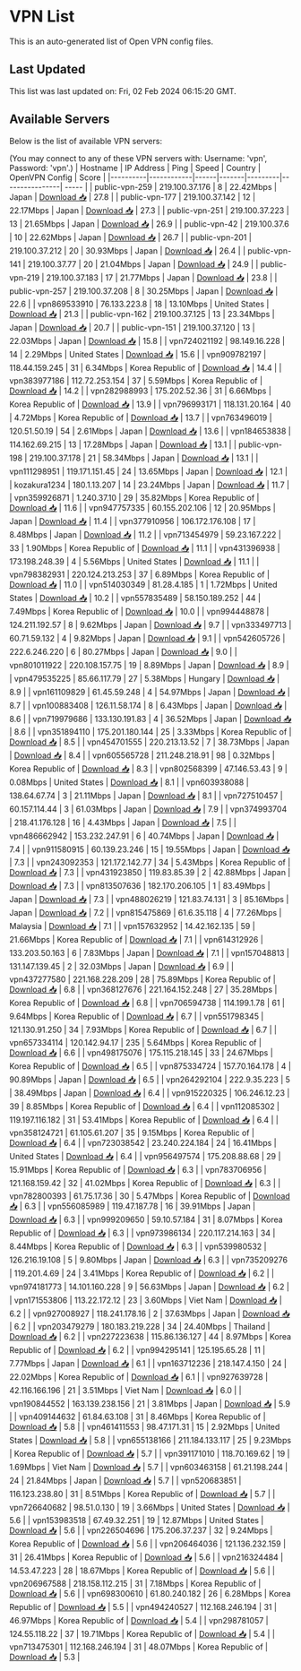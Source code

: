 # VPN List

This is an auto-generated list of Open VPN config files.

## Last Updated

This list was last updated on: Fri, 02 Feb 2024 06:15:20 GMT.

## Available Servers

Below is the list of available VPN servers:

(You may connect to any of these VPN servers with: Username: 'vpn', Password: 'vpn'.)
| Hostname | IP Address | Ping | Speed | Country | OpenVPN Config | Score |
|----------|------------|------|-------|---------|----------------| ----- |
| public-vpn-259 | 219.100.37.176 | 8 | 22.42Mbps | Japan | [Download 📥](./configs/server_0_JP.ovpn) | 27.8 |
| public-vpn-177 | 219.100.37.142 | 12 | 22.17Mbps | Japan | [Download 📥](./configs/server_1_JP.ovpn) | 27.3 |
| public-vpn-251 | 219.100.37.223 | 13 | 21.65Mbps | Japan | [Download 📥](./configs/server_2_JP.ovpn) | 26.9 |
| public-vpn-42 | 219.100.37.6 | 10 | 22.62Mbps | Japan | [Download 📥](./configs/server_3_JP.ovpn) | 26.7 |
| public-vpn-201 | 219.100.37.212 | 20 | 30.93Mbps | Japan | [Download 📥](./configs/server_4_JP.ovpn) | 26.4 |
| public-vpn-141 | 219.100.37.77 | 20 | 21.04Mbps | Japan | [Download 📥](./configs/server_5_JP.ovpn) | 24.9 |
| public-vpn-219 | 219.100.37.183 | 17 | 21.77Mbps | Japan | [Download 📥](./configs/server_6_JP.ovpn) | 23.8 |
| public-vpn-257 | 219.100.37.208 | 8 | 30.25Mbps | Japan | [Download 📥](./configs/server_7_JP.ovpn) | 22.6 |
| vpn869533910 | 76.133.223.8 | 18 | 13.10Mbps | United States | [Download 📥](./configs/server_8_US.ovpn) | 21.3 |
| public-vpn-162 | 219.100.37.125 | 13 | 23.34Mbps | Japan | [Download 📥](./configs/server_9_JP.ovpn) | 20.7 |
| public-vpn-151 | 219.100.37.120 | 13 | 22.03Mbps | Japan | [Download 📥](./configs/server_10_JP.ovpn) | 15.8 |
| vpn724021192 | 98.149.16.228 | 14 | 2.29Mbps | United States | [Download 📥](./configs/server_11_US.ovpn) | 15.6 |
| vpn909782197 | 118.44.159.245 | 31 | 6.34Mbps | Korea Republic of | [Download 📥](./configs/server_12_KR.ovpn) | 14.4 |
| vpn383977186 | 112.72.253.154 | 37 | 5.59Mbps | Korea Republic of | [Download 📥](./configs/server_13_KR.ovpn) | 14.2 |
| vpn282988993 | 175.202.52.36 | 31 | 6.66Mbps | Korea Republic of | [Download 📥](./configs/server_14_KR.ovpn) | 13.9 |
| vpn796993171 | 118.131.20.164 | 40 | 4.72Mbps | Korea Republic of | [Download 📥](./configs/server_15_KR.ovpn) | 13.7 |
| vpn763496019 | 120.51.50.19 | 54 | 2.61Mbps | Japan | [Download 📥](./configs/server_16_JP.ovpn) | 13.6 |
| vpn184653838 | 114.162.69.215 | 13 | 17.28Mbps | Japan | [Download 📥](./configs/server_17_JP.ovpn) | 13.1 |
| public-vpn-198 | 219.100.37.178 | 21 | 58.34Mbps | Japan | [Download 📥](./configs/server_18_JP.ovpn) | 13.1 |
| vpn111298951 | 119.171.151.45 | 24 | 13.65Mbps | Japan | [Download 📥](./configs/server_19_JP.ovpn) | 12.1 |
| kozakura1234 | 180.1.13.207 | 14 | 23.24Mbps | Japan | [Download 📥](./configs/server_20_JP.ovpn) | 11.7 |
| vpn359926871 | 1.240.37.10 | 29 | 35.82Mbps | Korea Republic of | [Download 📥](./configs/server_21_KR.ovpn) | 11.6 |
| vpn947757335 | 60.155.202.106 | 12 | 20.95Mbps | Japan | [Download 📥](./configs/server_22_JP.ovpn) | 11.4 |
| vpn377910956 | 106.172.176.108 | 17 | 8.48Mbps | Japan | [Download 📥](./configs/server_23_JP.ovpn) | 11.2 |
| vpn713454979 | 59.23.167.222 | 33 | 1.90Mbps | Korea Republic of | [Download 📥](./configs/server_24_KR.ovpn) | 11.1 |
| vpn431396938 | 173.198.248.39 | 4 | 5.56Mbps | United States | [Download 📥](./configs/server_25_US.ovpn) | 11.1 |
| vpn798382931 | 220.124.213.253 | 37 | 6.89Mbps | Korea Republic of | [Download 📥](./configs/server_26_KR.ovpn) | 11.0 |
| vpn514030349 | 81.28.4.185 | 1 | 1.72Mbps | United States | [Download 📥](./configs/server_27_US.ovpn) | 10.2 |
| vpn557835489 | 58.150.189.252 | 44 | 7.49Mbps | Korea Republic of | [Download 📥](./configs/server_28_KR.ovpn) | 10.0 |
| vpn994448878 | 124.211.192.57 | 8 | 9.62Mbps | Japan | [Download 📥](./configs/server_29_JP.ovpn) | 9.7 |
| vpn333497713 | 60.71.59.132 | 4 | 9.82Mbps | Japan | [Download 📥](./configs/server_30_JP.ovpn) | 9.1 |
| vpn542605726 | 222.6.246.220 | 6 | 80.27Mbps | Japan | [Download 📥](./configs/server_31_JP.ovpn) | 9.0 |
| vpn801011922 | 220.108.157.75 | 19 | 8.89Mbps | Japan | [Download 📥](./configs/server_32_JP.ovpn) | 8.9 |
| vpn479535225 | 85.66.117.79 | 27 | 5.38Mbps | Hungary | [Download 📥](./configs/server_33_HU.ovpn) | 8.9 |
| vpn161109829 | 61.45.59.248 | 4 | 54.97Mbps | Japan | [Download 📥](./configs/server_34_JP.ovpn) | 8.7 |
| vpn100883408 | 126.11.58.174 | 8 | 6.43Mbps | Japan | [Download 📥](./configs/server_35_JP.ovpn) | 8.6 |
| vpn719979686 | 133.130.191.83 | 4 | 36.52Mbps | Japan | [Download 📥](./configs/server_36_JP.ovpn) | 8.6 |
| vpn351894110 | 175.201.180.144 | 25 | 3.33Mbps | Korea Republic of | [Download 📥](./configs/server_37_KR.ovpn) | 8.5 |
| vpn454701555 | 220.213.13.52 | 7 | 38.73Mbps | Japan | [Download 📥](./configs/server_38_JP.ovpn) | 8.4 |
| vpn605565728 | 211.248.218.91 | 98 | 0.32Mbps | Korea Republic of | [Download 📥](./configs/server_39_KR.ovpn) | 8.3 |
| vpn802568399 | 47.146.53.43 | 9 | 0.08Mbps | United States | [Download 📥](./configs/server_40_US.ovpn) | 8.1 |
| vpn603938088 | 138.64.67.74 | 3 | 21.11Mbps | Japan | [Download 📥](./configs/server_41_JP.ovpn) | 8.1 |
| vpn727510457 | 60.157.114.44 | 3 | 61.03Mbps | Japan | [Download 📥](./configs/server_42_JP.ovpn) | 7.9 |
| vpn374993704 | 218.41.176.128 | 16 | 4.43Mbps | Japan | [Download 📥](./configs/server_43_JP.ovpn) | 7.5 |
| vpn486662942 | 153.232.247.91 | 6 | 40.74Mbps | Japan | [Download 📥](./configs/server_44_JP.ovpn) | 7.4 |
| vpn911580915 | 60.139.23.246 | 15 | 19.55Mbps | Japan | [Download 📥](./configs/server_45_JP.ovpn) | 7.3 |
| vpn243092353 | 121.172.142.77 | 34 | 5.43Mbps | Korea Republic of | [Download 📥](./configs/server_46_KR.ovpn) | 7.3 |
| vpn431923850 | 119.83.85.39 | 2 | 42.88Mbps | Japan | [Download 📥](./configs/server_47_JP.ovpn) | 7.3 |
| vpn813507636 | 182.170.206.105 | 1 | 83.49Mbps | Japan | [Download 📥](./configs/server_48_JP.ovpn) | 7.3 |
| vpn488026219 | 121.83.74.131 | 3 | 85.16Mbps | Japan | [Download 📥](./configs/server_49_JP.ovpn) | 7.2 |
| vpn815475869 | 61.6.35.118 | 4 | 77.26Mbps | Malaysia | [Download 📥](./configs/server_50_MY.ovpn) | 7.1 |
| vpn157632952 | 14.42.162.135 | 59 | 21.66Mbps | Korea Republic of | [Download 📥](./configs/server_51_KR.ovpn) | 7.1 |
| vpn614312926 | 133.203.50.163 | 6 | 7.83Mbps | Japan | [Download 📥](./configs/server_52_JP.ovpn) | 7.1 |
| vpn157048813 | 131.147.139.45 | 2 | 32.03Mbps | Japan | [Download 📥](./configs/server_53_JP.ovpn) | 6.9 |
| vpn437277580 | 221.168.228.209 | 28 | 75.89Mbps | Korea Republic of | [Download 📥](./configs/server_54_KR.ovpn) | 6.8 |
| vpn368127676 | 221.164.152.248 | 27 | 35.28Mbps | Korea Republic of | [Download 📥](./configs/server_55_KR.ovpn) | 6.8 |
| vpn706594738 | 114.199.1.78 | 61 | 9.64Mbps | Korea Republic of | [Download 📥](./configs/server_56_KR.ovpn) | 6.7 |
| vpn551798345 | 121.130.91.250 | 34 | 7.93Mbps | Korea Republic of | [Download 📥](./configs/server_57_KR.ovpn) | 6.7 |
| vpn657334114 | 120.142.94.17 | 235 | 5.64Mbps | Korea Republic of | [Download 📥](./configs/server_58_KR.ovpn) | 6.6 |
| vpn498175076 | 175.115.218.145 | 33 | 24.67Mbps | Korea Republic of | [Download 📥](./configs/server_59_KR.ovpn) | 6.5 |
| vpn875334724 | 157.70.164.178 | 4 | 90.89Mbps | Japan | [Download 📥](./configs/server_60_JP.ovpn) | 6.5 |
| vpn264292104 | 222.9.35.223 | 5 | 38.49Mbps | Japan | [Download 📥](./configs/server_61_JP.ovpn) | 6.4 |
| vpn915220325 | 106.246.12.23 | 39 | 8.85Mbps | Korea Republic of | [Download 📥](./configs/server_62_KR.ovpn) | 6.4 |
| vpn112085302 | 119.197.116.182 | 31 | 53.41Mbps | Korea Republic of | [Download 📥](./configs/server_63_KR.ovpn) | 6.4 |
| vpn358124721 | 61.105.61.207 | 35 | 9.15Mbps | Korea Republic of | [Download 📥](./configs/server_64_KR.ovpn) | 6.4 |
| vpn723038542 | 23.240.224.184 | 24 | 16.41Mbps | United States | [Download 📥](./configs/server_65_US.ovpn) | 6.4 |
| vpn956497574 | 175.208.88.68 | 29 | 15.91Mbps | Korea Republic of | [Download 📥](./configs/server_66_KR.ovpn) | 6.3 |
| vpn783706956 | 121.168.159.42 | 32 | 41.02Mbps | Korea Republic of | [Download 📥](./configs/server_67_KR.ovpn) | 6.3 |
| vpn782800393 | 61.75.17.36 | 30 | 5.47Mbps | Korea Republic of | [Download 📥](./configs/server_68_KR.ovpn) | 6.3 |
| vpn556085989 | 119.47.187.78 | 16 | 39.91Mbps | Japan | [Download 📥](./configs/server_69_JP.ovpn) | 6.3 |
| vpn999209650 | 59.10.57.184 | 31 | 8.07Mbps | Korea Republic of | [Download 📥](./configs/server_70_KR.ovpn) | 6.3 |
| vpn973986134 | 220.117.214.163 | 34 | 8.44Mbps | Korea Republic of | [Download 📥](./configs/server_71_KR.ovpn) | 6.3 |
| vpn539980532 | 126.216.19.108 | 5 | 9.80Mbps | Japan | [Download 📥](./configs/server_72_JP.ovpn) | 6.3 |
| vpn735209276 | 119.201.4.69 | 24 | 3.41Mbps | Korea Republic of | [Download 📥](./configs/server_73_KR.ovpn) | 6.2 |
| vpn974181773 | 14.101.160.228 | 9 | 56.63Mbps | Japan | [Download 📥](./configs/server_74_JP.ovpn) | 6.2 |
| vpn171553806 | 113.22.172.12 | 23 | 3.60Mbps | Viet Nam | [Download 📥](./configs/server_75_VN.ovpn) | 6.2 |
| vpn927008927 | 118.241.178.16 | 2 | 37.63Mbps | Japan | [Download 📥](./configs/server_76_JP.ovpn) | 6.2 |
| vpn203479279 | 180.183.219.228 | 34 | 24.40Mbps | Thailand | [Download 📥](./configs/server_77_TH.ovpn) | 6.2 |
| vpn227223638 | 115.86.136.127 | 44 | 8.97Mbps | Korea Republic of | [Download 📥](./configs/server_78_KR.ovpn) | 6.2 |
| vpn994295141 | 125.195.65.28 | 11 | 7.77Mbps | Japan | [Download 📥](./configs/server_79_JP.ovpn) | 6.1 |
| vpn163712236 | 218.147.4.150 | 24 | 22.02Mbps | Korea Republic of | [Download 📥](./configs/server_80_KR.ovpn) | 6.1 |
| vpn927639728 | 42.116.166.196 | 21 | 3.51Mbps | Viet Nam | [Download 📥](./configs/server_81_VN.ovpn) | 6.0 |
| vpn190844552 | 163.139.238.156 | 21 | 3.81Mbps | Japan | [Download 📥](./configs/server_82_JP.ovpn) | 5.9 |
| vpn409144632 | 61.84.63.108 | 31 | 8.46Mbps | Korea Republic of | [Download 📥](./configs/server_83_KR.ovpn) | 5.8 |
| vpn461411553 | 98.47.171.31 | 15 | 2.92Mbps | United States | [Download 📥](./configs/server_84_US.ovpn) | 5.8 |
| vpn655138166 | 211.184.133.117 | 25 | 9.23Mbps | Korea Republic of | [Download 📥](./configs/server_85_KR.ovpn) | 5.7 |
| vpn391171010 | 118.70.169.62 | 19 | 1.69Mbps | Viet Nam | [Download 📥](./configs/server_86_VN.ovpn) | 5.7 |
| vpn603463158 | 61.21.198.244 | 24 | 21.84Mbps | Japan | [Download 📥](./configs/server_87_JP.ovpn) | 5.7 |
| vpn520683851 | 116.123.238.80 | 31 | 8.51Mbps | Korea Republic of | [Download 📥](./configs/server_88_KR.ovpn) | 5.7 |
| vpn726640682 | 98.51.0.130 | 19 | 3.66Mbps | United States | [Download 📥](./configs/server_89_US.ovpn) | 5.6 |
| vpn153983518 | 67.49.32.251 | 19 | 12.87Mbps | United States | [Download 📥](./configs/server_90_US.ovpn) | 5.6 |
| vpn226504696 | 175.206.37.237 | 32 | 9.24Mbps | Korea Republic of | [Download 📥](./configs/server_91_KR.ovpn) | 5.6 |
| vpn206464036 | 121.136.232.159 | 31 | 26.41Mbps | Korea Republic of | [Download 📥](./configs/server_92_KR.ovpn) | 5.6 |
| vpn216324484 | 14.53.47.223 | 28 | 18.67Mbps | Korea Republic of | [Download 📥](./configs/server_93_KR.ovpn) | 5.6 |
| vpn206967588 | 218.158.112.215 | 31 | 7.18Mbps | Korea Republic of | [Download 📥](./configs/server_94_KR.ovpn) | 5.6 |
| vpn698300610 | 61.80.240.182 | 26 | 6.28Mbps | Korea Republic of | [Download 📥](./configs/server_95_KR.ovpn) | 5.5 |
| vpn494240527 | 112.168.246.194 | 31 | 46.97Mbps | Korea Republic of | [Download 📥](./configs/server_96_KR.ovpn) | 5.4 |
| vpn298781057 | 124.55.118.22 | 37 | 19.71Mbps | Korea Republic of | [Download 📥](./configs/server_97_KR.ovpn) | 5.4 |
| vpn713475301 | 112.168.246.194 | 31 | 48.07Mbps | Korea Republic of | [Download 📥](./configs/server_98_KR.ovpn) | 5.3 |

